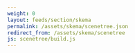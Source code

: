```yaml
---
weight: 0
layout: feeds/section/skema
permalink: /assets/skema/scenetree.json
redirect_from: /assets/skema/scenetree
js: scenetree/build.js
---
```

